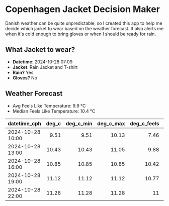 
# Copenhagen Jacket Decision Maker

Danish weather can be quite unpredictable, so I created this app to help me decide which jacket to wear based on the weather forecast. 
It also alerts me when it's cold enough to bring gloves or when I should be ready for rain.

## What Jacket to wear?

- **Datetime**: 2024-10-28 07:09
- **Jacket**: Rain Jacket and T-shirt
- **Rain?** Yes
- **Gloves?** No

## Weather Forecast
- Avg Feels Like Temperature: 9.9 °C
- Median Feels Like Temperature: 10.4 °C

| datetime_cph     |   deg_c |   deg_c_min |   deg_c_max |   deg_c_feels | weather   | wind   | rain   |
|:-----------------|--------:|------------:|------------:|--------------:|:----------|:-------|:-------|
| 2024-10-28 10:00 |    9.51 |        9.51 |       10.13 |          7.46 | Rain      | Low    | Low    |
| 2024-10-28 13:00 |   10.43 |       10.43 |       11.05 |          9.88 | Rain      | Low    | Low    |
| 2024-10-28 16:00 |   10.85 |       10.85 |       10.85 |         10.42 | Rain      | Low    | Low    |
| 2024-10-28 19:00 |   11.12 |       11.12 |       11.12 |         10.77 | Rain      | Low    | Low    |
| 2024-10-28 22:00 |   11.28 |       11.28 |       11.28 |         11    | Clouds    | Low    | None   |
        